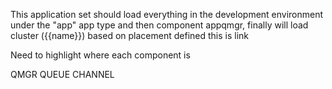 This application set should load everything in the development environment under the "app" app type and then component appqmgr, finally will load cluster ({{name}}) based on placement defined
this is link

Need to highlight where each component is


QMGR
QUEUE
CHANNEL
